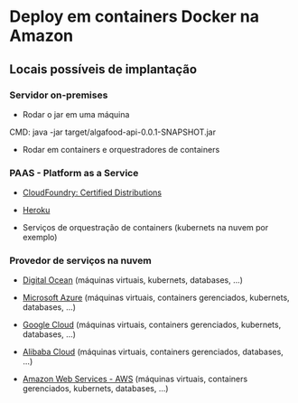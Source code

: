 # Deploy em containers Docker na Amazon

## Locais possíveis de implantação

### Servidor on-premises

- Rodar o jar em uma máquina

CMD: java -jar target/algafood-api-0.0.1-SNAPSHOT.jar

- Rodar em containers e orquestradores de containers

### PAAS - Platform as a Service

- [CloudFoundry: Certified Distributions](https://www.cloudfoundry.org/the-foundry/#cert-distros)

- [Heroku](https://www.heroku.com/)

- Serviços de orquestração de containers (kubernets na nuvem por exemplo)

### Provedor de serviços na nuvem

- [Digital Ocean](https://www.digitalocean.com) (máquinas virtuais, kubernets, databases, ...)

- [Microsoft Azure](https://azure.microsoft.com/pt-br) (máquinas virtuais, containers gerenciados, kubernets, databases, ...)

- [Google Cloud](https://cloud.google.com) (máquinas virtuais, containers gerenciados, kubernets, databases, ...)

- [Alibaba Cloud](https://www.alibabacloud.com) (máquinas virtuais, containers gerenciados, databases, ...)

- [Amazon Web Services - AWS](https://aws.amazon.com/pt) (máquinas virtuais, containers gerenciados, kubernets, databases, ...)

## 
